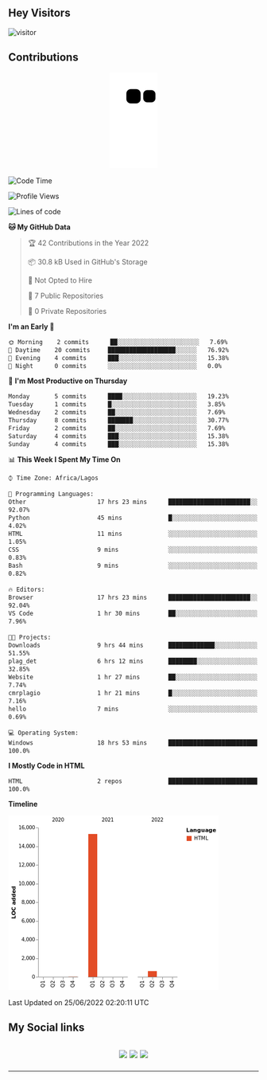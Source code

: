 ## Hey Visitors
![visitor](https://profile-counter.glitch.me/akum2/count.svg)

## Contributions
<p align="center">
  <img src="https://raw.githubusercontent.com/akum2/akum2/output/github-contribution-grid-snake.svg" />
</p>

<!--START_SECTION:waka-->
![Code Time](http://img.shields.io/badge/Code%20Time-30%20hrs%2014%20mins-blue)

![Profile Views](http://img.shields.io/badge/Profile%20Views-78-blue)

![Lines of code](https://img.shields.io/badge/From%20Hello%20World%20I%27ve%20Written-16%20Thousand%20lines%20of%20code-blue)

**🐱 My GitHub Data** 

> 🏆 42 Contributions in the Year 2022
 > 
> 📦 30.8 kB Used in GitHub's Storage 
 > 
> 🚫 Not Opted to Hire
 > 
> 📜 7 Public Repositories 
 > 
> 🔑 0 Private Repositories  
 > 
**I'm an Early 🐤** 

```text
🌞 Morning    2 commits      ██░░░░░░░░░░░░░░░░░░░░░░░   7.69% 
🌆 Daytime    20 commits     ███████████████████░░░░░░   76.92% 
🌃 Evening    4 commits      ███░░░░░░░░░░░░░░░░░░░░░░   15.38% 
🌙 Night      0 commits      ░░░░░░░░░░░░░░░░░░░░░░░░░   0.0%

```
📅 **I'm Most Productive on Thursday** 

```text
Monday       5 commits      ████░░░░░░░░░░░░░░░░░░░░░   19.23% 
Tuesday      1 commits      █░░░░░░░░░░░░░░░░░░░░░░░░   3.85% 
Wednesday    2 commits      ██░░░░░░░░░░░░░░░░░░░░░░░   7.69% 
Thursday     8 commits      ███████░░░░░░░░░░░░░░░░░░   30.77% 
Friday       2 commits      ██░░░░░░░░░░░░░░░░░░░░░░░   7.69% 
Saturday     4 commits      ███░░░░░░░░░░░░░░░░░░░░░░   15.38% 
Sunday       4 commits      ███░░░░░░░░░░░░░░░░░░░░░░   15.38%

```


📊 **This Week I Spent My Time On** 

```text
⌚︎ Time Zone: Africa/Lagos

💬 Programming Languages: 
Other                    17 hrs 23 mins      ███████████████████████░░   92.07% 
Python                   45 mins             █░░░░░░░░░░░░░░░░░░░░░░░░   4.02% 
HTML                     11 mins             ░░░░░░░░░░░░░░░░░░░░░░░░░   1.05% 
CSS                      9 mins              ░░░░░░░░░░░░░░░░░░░░░░░░░   0.83% 
Bash                     9 mins              ░░░░░░░░░░░░░░░░░░░░░░░░░   0.82%

🔥 Editors: 
Browser                  17 hrs 23 mins      ███████████████████████░░   92.04% 
VS Code                  1 hr 30 mins        ██░░░░░░░░░░░░░░░░░░░░░░░   7.96%

🐱‍💻 Projects: 
Downloads                9 hrs 44 mins       █████████████░░░░░░░░░░░░   51.55% 
plag_det                 6 hrs 12 mins       ████████░░░░░░░░░░░░░░░░░   32.85% 
Website                  1 hr 27 mins        ██░░░░░░░░░░░░░░░░░░░░░░░   7.74% 
cmrplagio                1 hr 21 mins        █░░░░░░░░░░░░░░░░░░░░░░░░   7.16% 
hello                    7 mins              ░░░░░░░░░░░░░░░░░░░░░░░░░   0.69%

💻 Operating System: 
Windows                  18 hrs 53 mins      █████████████████████████   100.0%

```

**I Mostly Code in HTML** 

```text
HTML                     2 repos             █████████████████████████   100.0%

```


**Timeline**

![Chart not found](https://raw.githubusercontent.com/akum2/akum2/main/charts/bar_graph.png) 


 Last Updated on 25/06/2022 02:20:11 UTC
<!--END_SECTION:waka-->

<h2>My Social links <h2>
<p align="center">
  <a href="https://twitter.com/Okobiona"><img src="https://img.shields.io/badge/twitter-%231DA1F2.svg?style=for-the-badge&logo=Twitter&logoColor=white"></a>
  <a href="https://www.linkedin.com/in/okobi-neris-akum-681bb4199"><img src="https://img.shields.io/badge/linkedin-%230077B5.svg?style=for-the-badge&logo=linkedin&logoColor=white"></a>
  <a href="https://instagram.com/Okobiona"><img src="https://img.shields.io/badge/instagram-%23E4405F.svg?style=for-the-badge&logo=Instagram&logoColor=white"></a>
</p>
<hr>
